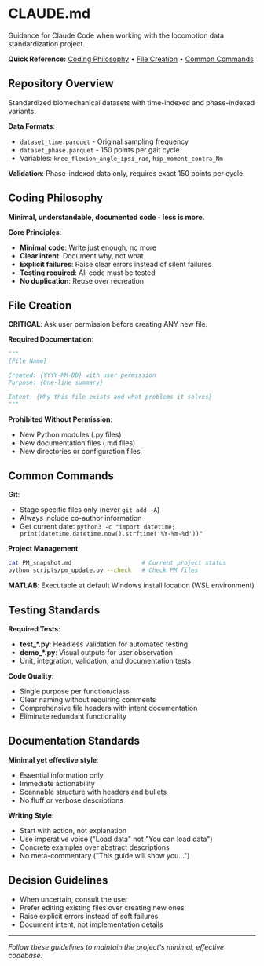# CLAUDE.md

Guidance for Claude Code when working with the locomotion data standardization project.

**Quick Reference:** [Coding Philosophy](#coding-philosophy) • [File Creation](#file-creation) • [Common Commands](#common-commands)

## Repository Overview

Standardized biomechanical datasets with time-indexed and phase-indexed variants.

**Data Formats**:
- `dataset_time.parquet` - Original sampling frequency
- `dataset_phase.parquet` - 150 points per gait cycle
- Variables: `knee_flexion_angle_ipsi_rad`, `hip_moment_contra_Nm`

**Validation**: Phase-indexed data only, requires exact 150 points per cycle.

## Coding Philosophy

**Minimal, understandable, documented code - less is more.**

**Core Principles**:
- **Minimal code**: Write just enough, no more
- **Clear intent**: Document why, not what  
- **Explicit failures**: Raise clear errors instead of silent failures
- **Testing required**: All code must be tested
- **No duplication**: Reuse over recreation

## File Creation

**CRITICAL**: Ask user permission before creating ANY new file.

**Required Documentation**:
```python
"""
{File Name}

Created: {YYYY-MM-DD} with user permission
Purpose: {One-line summary}

Intent: {Why this file exists and what problems it solves}
"""
```

**Prohibited Without Permission**:
- New Python modules (.py files)
- New documentation files (.md files)
- New directories or configuration files

## Common Commands

**Git**:
- Stage specific files only (never `git add -A`)
- Always include co-author information
- Get current date: `python3 -c "import datetime; print(datetime.datetime.now().strftime('%Y-%m-%d'))"`

**Project Management**:
```bash
cat PM_snapshot.md                    # Current project status
python scripts/pm_update.py --check   # Check PM files
```

**MATLAB**: Executable at default Windows install location (WSL environment)

## Testing Standards

**Required Tests**:
- **test_*.py**: Headless validation for automated testing
- **demo_*.py**: Visual outputs for user observation
- Unit, integration, validation, and documentation tests

**Code Quality**:
- Single purpose per function/class
- Clear naming without requiring comments
- Comprehensive file headers with intent documentation
- Eliminate redundant functionality

## Documentation Standards

**Minimal yet effective style**:
- Essential information only
- Immediate actionability
- Scannable structure with headers and bullets
- No fluff or verbose descriptions

**Writing Style**:
- Start with action, not explanation
- Use imperative voice ("Load data" not "You can load data")
- Concrete examples over abstract descriptions
- No meta-commentary ("This guide will show you...")

## Decision Guidelines

- When uncertain, consult the user
- Prefer editing existing files over creating new ones
- Raise explicit errors instead of soft failures
- Document intent, not implementation details

---

*Follow these guidelines to maintain the project's minimal, effective codebase.*